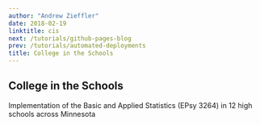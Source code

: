 ```yaml
---
author: "Andrew Zieffler"
date: 2018-02-19
linktitle: cis
next: /tutorials/github-pages-blog
prev: /tutorials/automated-deployments
title: College in the Schools
---
```



## College in the Schools

Implementation of the Basic and Applied Statistics (EPsy 3264) in 12 high schools across Minnesota